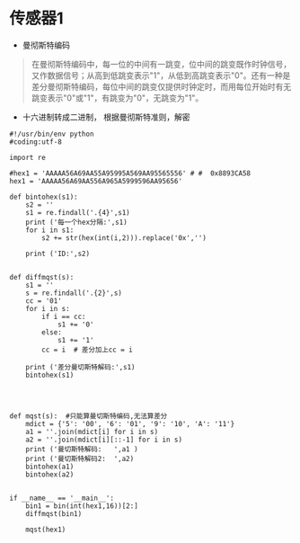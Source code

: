 
# 传感器1

* 曼彻斯特编码
>  在曼彻斯特编码中，每一位的中间有一跳变，位中间的跳变既作时钟信号，又作数据信号；从高到低跳变表示"1"，从低到高跳变表示"0"。还有一种是差分曼彻斯特编码，每位中间的跳变仅提供时钟定时，而用每位开始时有无跳变表示"0"或"1"，有跳变为"0"，无跳变为"1"。

* 十六进制转成二进制， 根据曼彻斯特准则，解密
``` 
#!/usr/bin/env python      
#coding:utf-8
 
import re 
 
#hex1 = 'AAAAA56A69AA55A95995A569AA95565556' # #  0x8893CA58
hex1 = 'AAAAA56A69AA556A965A5999596AA95656'
 
def bintohex(s1):
    s2 = ''
    s1 = re.findall('.{4}',s1)
    print ('每一个hex分隔:',s1)
    for i in s1:
        s2 += str(hex(int(i,2))).replace('0x','')
 
    print ('ID:',s2)
 
 
def diffmqst(s):
    s1 = ''
    s = re.findall('.{2}',s)
    cc = '01'
    for i in s:
        if i == cc:
            s1 += '0'
        else:
            s1 += '1'
        cc = i  # 差分加上cc = i
 
    print ('差分曼切斯特解码:',s1)
    bintohex(s1)
 
 
 
 
def mqst(s):  #只能算曼切斯特编码,无法算差分
    mdict = {'5': '00', '6': '01', '9': '10', 'A': '11'}
    a1 = ''.join(mdict[i] for i in s)
    a2 = ''.join(mdict[i][::-1] for i in s)
    print ('曼切斯特解码:   ',a1 )
    print ('曼切斯特解码2:  ',a2)
    bintohex(a1)
    bintohex(a2)
 
 
if __name__ == '__main__':
    bin1 = bin(int(hex1,16))[2:]
    diffmqst(bin1)
 
    mqst(hex1)
```

